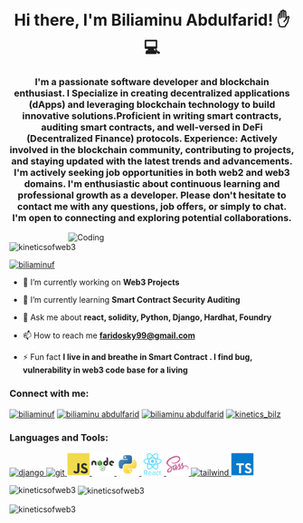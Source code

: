 
<h1 align="center">Hi there, I'm Biliaminu Abdulfarid! ✋ 💻</h1>
<h3 align="center">I'm a passionate software developer and blockchain enthusiast. I Specialize in creating decentralized applications (dApps) and leveraging blockchain technology to build innovative solutions.Proficient in writing smart contracts, auditing smart contracts, and well-versed in DeFi (Decentralized Finance) protocols. Experience: Actively involved in the blockchain community, contributing to projects, and staying updated with the latest trends and advancements. I'm actively seeking job opportunities in both web2 and web3 domains. I'm enthusiastic about continuous learning and professional growth as a developer. Please don't hesitate to contact me with any questions, job offers, or simply to chat. I'm open to connecting and exploring potential collaborations.</h3>

<img align="right" alt="Coding" width="400" src="https://media.licdn.com/dms/image/D5622AQGy-AF5SBcZGw/feedshare-shrink_800/0/1702929454317?e=1716422400&v=beta&t=aAE6hC-tNg_04P-nnLjmkfFsmjjjT4Wh4sqWnuveZfY">

<p align="left"> <img src="https://komarev.com/ghpvc/?username=kineticsofweb3&label=Profile%20views&color=0e75b6&style=flat" alt="kineticsofweb3" /> </p>

<p align="left"> <a href="https://twitter.com/biliaminuf" target="blank"><img src="https://img.shields.io/twitter/follow/biliaminuf?logo=twitter&style=for-the-badge" alt="biliaminuf" /></a> </p>

- 🔭 I’m currently working on **Web3 Projects**

- 🌱 I’m currently learning **Smart Contract Security Auditing**

- 💬 Ask me about **react, solidity, Python, Django, Hardhat, Foundry**

- 📫 How to reach me **faridosky99@gmail.com**

- ⚡ Fun fact **I live in and breathe in Smart Contract . I find bug, vulnerability in web3 code base for a living**

<h3 align="left">Connect with me:</h3>
<p align="left">
<a href="https://twitter.com/biliaminuf" target="blank"><img align="center" src="https://raw.githubusercontent.com/rahuldkjain/github-profile-readme-generator/master/src/images/icons/Social/twitter.svg" alt="biliaminuf" height="30" width="40" /></a>
<a href="https://linkedin.com/in/biliaminu abdulfarid" target="blank"><img align="center" src="https://raw.githubusercontent.com/rahuldkjain/github-profile-readme-generator/master/src/images/icons/Social/linked-in-alt.svg" alt="biliaminu abdulfarid" height="30" width="40" /></a>
<a href="https://kaggle.com/biliaminu abdulfarid" target="blank"><img align="center" src="https://raw.githubusercontent.com/rahuldkjain/github-profile-readme-generator/master/src/images/icons/Social/kaggle.svg" alt="biliaminu abdulfarid" height="30" width="40" /></a>
<a href="https://instagram.com/kinetics_bilz" target="blank"><img align="center" src="https://raw.githubusercontent.com/rahuldkjain/github-profile-readme-generator/master/src/images/icons/Social/instagram.svg" alt="kinetics_bilz" height="30" width="40" /></a>
</p>

<h3 align="left">Languages and Tools:</h3>
<p align="left"> <a href="https://www.djangoproject.com/" target="_blank" rel="noreferrer"> <img src="https://cdn.worldvectorlogo.com/logos/django.svg" alt="django" width="40" height="40"/> </a> <a href="https://git-scm.com/" target="_blank" rel="noreferrer"> <img src="https://www.vectorlogo.zone/logos/git-scm/git-scm-icon.svg" alt="git" width="40" height="40"/> </a> <a href="https://developer.mozilla.org/en-US/docs/Web/JavaScript" target="_blank" rel="noreferrer"> <img src="https://raw.githubusercontent.com/devicons/devicon/master/icons/javascript/javascript-original.svg" alt="javascript" width="40" height="40"/> </a> <a href="https://nodejs.org" target="_blank" rel="noreferrer"> <img src="https://raw.githubusercontent.com/devicons/devicon/master/icons/nodejs/nodejs-original-wordmark.svg" alt="nodejs" width="40" height="40"/> </a> <a href="https://www.python.org" target="_blank" rel="noreferrer"> <img src="https://raw.githubusercontent.com/devicons/devicon/master/icons/python/python-original.svg" alt="python" width="40" height="40"/> </a> <a href="https://reactjs.org/" target="_blank" rel="noreferrer"> <img src="https://raw.githubusercontent.com/devicons/devicon/master/icons/react/react-original-wordmark.svg" alt="react" width="40" height="40"/> </a> <a href="https://sass-lang.com" target="_blank" rel="noreferrer"> <img src="https://raw.githubusercontent.com/devicons/devicon/master/icons/sass/sass-original.svg" alt="sass" width="40" height="40"/> </a> <a href="https://tailwindcss.com/" target="_blank" rel="noreferrer"> <img src="https://www.vectorlogo.zone/logos/tailwindcss/tailwindcss-icon.svg" alt="tailwind" width="40" height="40"/> </a> <a href="https://www.typescriptlang.org/" target="_blank" rel="noreferrer"> <img src="https://raw.githubusercontent.com/devicons/devicon/master/icons/typescript/typescript-original.svg" alt="typescript" width="40" height="40"/> </a> </p>

<p><img align="left" src="https://github-readme-stats.vercel.app/api/top-langs?username=kineticsofweb3&show_icons=true&locale=en&layout=compact" alt="kineticsofweb3" /></p>

<p>&nbsp;<img align="center" src="https://github-readme-stats.vercel.app/api?username=kineticsofweb3&show_icons=true&locale=en" alt="kineticsofweb3" /></p>

<p><img align="center" src="https://github-readme-streak-stats.herokuapp.com/?user=kineticsofweb3&" alt="kineticsofweb3" /></p>
